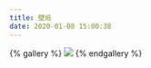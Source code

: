 ```yaml
---
title: 壁纸
date: 2020-01-08 15:00:38
---
```


{% gallery %}
![](/images/gallery/wallpaper/background.png)
{% endgallery %}